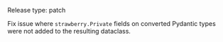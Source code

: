 Release type: patch

Fix issue where `strawberry.Private` fields on converted Pydantic types were not added to the resulting dataclass.
